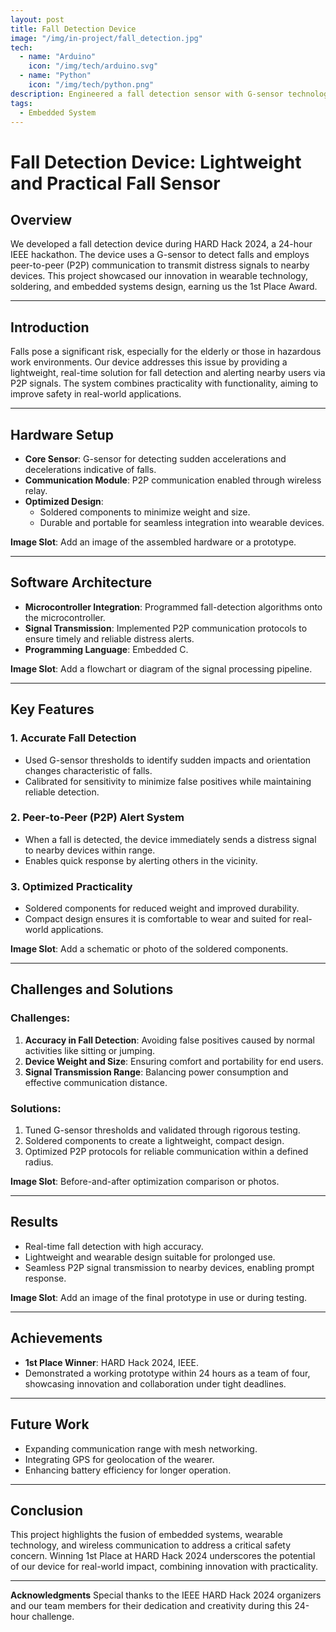 ```yaml
---
layout: post
title: Fall Detection Device
image: "/img/in-project/fall_detection.jpg"
tech:
  - name: "Arduino"
    icon: "/img/tech/arduino.svg"
  - name: "Python"
    icon: "/img/tech/python.png"
description: Engineered a fall detection sensor with G-sensor technology and P2P communication, achieving a lightweight, practical design for real-world use. 1st Place Winner at HARD Hack 2024.
tags:
  - Embedded System
---
```


# Fall Detection Device: Lightweight and Practical Fall Sensor

## Overview
We developed a fall detection device during HARD Hack 2024, a 24-hour IEEE hackathon. The device uses a G-sensor to detect falls and employs peer-to-peer (P2P) communication to transmit distress signals to nearby devices. This project showcased our innovation in wearable technology, soldering, and embedded systems design, earning us the 1st Place Award.

---

## Introduction
Falls pose a significant risk, especially for the elderly or those in hazardous work environments. Our device addresses this issue by providing a lightweight, real-time solution for fall detection and alerting nearby users via P2P signals. The system combines practicality with functionality, aiming to improve safety in real-world applications.

---

## Hardware Setup
- **Core Sensor**: G-sensor for detecting sudden accelerations and decelerations indicative of falls.
- **Communication Module**: P2P communication enabled through wireless relay.
- **Optimized Design**: 
  - Soldered components to minimize weight and size.
  - Durable and portable for seamless integration into wearable devices.

**Image Slot**: Add an image of the assembled hardware or a prototype.

---

## Software Architecture
- **Microcontroller Integration**: Programmed fall-detection algorithms onto the microcontroller.
- **Signal Transmission**: Implemented P2P communication protocols to ensure timely and reliable distress alerts.
- **Programming Language**: Embedded C.

**Image Slot**: Add a flowchart or diagram of the signal processing pipeline.

---

## Key Features
### 1. Accurate Fall Detection
- Used G-sensor thresholds to identify sudden impacts and orientation changes characteristic of falls.
- Calibrated for sensitivity to minimize false positives while maintaining reliable detection.

### 2. Peer-to-Peer (P2P) Alert System
- When a fall is detected, the device immediately sends a distress signal to nearby devices within range.
- Enables quick response by alerting others in the vicinity.

### 3. Optimized Practicality
- Soldered components for reduced weight and improved durability.
- Compact design ensures it is comfortable to wear and suited for real-world applications.

**Image Slot**: Add a schematic or photo of the soldered components.

---

## Challenges and Solutions
### Challenges:
1. **Accuracy in Fall Detection**: Avoiding false positives caused by normal activities like sitting or jumping.
2. **Device Weight and Size**: Ensuring comfort and portability for end users.
3. **Signal Transmission Range**: Balancing power consumption and effective communication distance.

### Solutions:
1. Tuned G-sensor thresholds and validated through rigorous testing.
2. Soldered components to create a lightweight, compact design.
3. Optimized P2P protocols for reliable communication within a defined radius.

**Image Slot**: Before-and-after optimization comparison or photos.

---

## Results
- Real-time fall detection with high accuracy.
- Lightweight and wearable design suitable for prolonged use.
- Seamless P2P signal transmission to nearby devices, enabling prompt response.

**Image Slot**: Add an image of the final prototype in use or during testing.

---

## Achievements
- **1st Place Winner**: HARD Hack 2024, IEEE.
- Demonstrated a working prototype within 24 hours as a team of four, showcasing innovation and collaboration under tight deadlines.

---

## Future Work
- Expanding communication range with mesh networking.
- Integrating GPS for geolocation of the wearer.
- Enhancing battery efficiency for longer operation.

---

## Conclusion
This project highlights the fusion of embedded systems, wearable technology, and wireless communication to address a critical safety concern. Winning 1st Place at HARD Hack 2024 underscores the potential of our device for real-world impact, combining innovation with practicality.

---

**Acknowledgments**
Special thanks to the IEEE HARD Hack 2024 organizers and our team members for their dedication and creativity during this 24-hour challenge.
